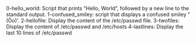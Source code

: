 0-hello_world: Script that prints “Hello, World”, followed by a new line to the standard output.
1-confused_smiley: script that displays a confused smiley "(Ôo)'.
2-hellofile: Display the content of the /etc/passwd file.
3-twofiles: Display the content of /etc/passwd and /etc/hosts
4-lastlines: Display the last 10 lines of /etc/passwd

